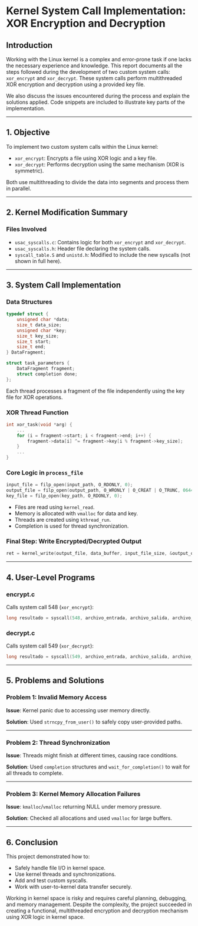 
# Kernel System Call Implementation: XOR Encryption and Decryption

## Introduction

Working with the Linux kernel is a complex and error-prone task if one lacks the necessary experience and knowledge. This report documents all the steps followed during the development of two custom system calls: `xor_encrypt` and `xor_decrypt`. These system calls perform multithreaded XOR encryption and decryption using a provided key file.

We also discuss the issues encountered during the process and explain the solutions applied. Code snippets are included to illustrate key parts of the implementation.

---

## 1. Objective

To implement two custom system calls within the Linux kernel:

- `xor_encrypt`: Encrypts a file using XOR logic and a key file.
- `xor_decrypt`: Performs decryption using the same mechanism (XOR is symmetric).

Both use multithreading to divide the data into segments and process them in parallel.

---

## 2. Kernel Modification Summary

### Files Involved

- `usac_syscalls.c`: Contains logic for both `xor_encrypt` and `xor_decrypt`.
- `usac_syscalls.h`: Header file declaring the system calls.
- `syscall_table.S` and `unistd.h`: Modified to include the new syscalls (not shown in full here).

---

## 3. System Call Implementation

### Data Structures

```c
typedef struct {
    unsigned char *data;
    size_t data_size;
    unsigned char *key;
    size_t key_size;
    size_t start;
    size_t end;
} DataFragment;

struct task_parameters {
    DataFragment fragment;
    struct completion done;
};
```

Each thread processes a fragment of the file independently using the key file for XOR operations.

### XOR Thread Function

```c
int xor_task(void *arg) {
    ...
    for (i = fragment->start; i < fragment->end; i++) {
        fragment->data[i] ^= fragment->key[i % fragment->key_size];
    }
    ...
}
```

### Core Logic in `process_file`

```c
input_file = filp_open(input_path, O_RDONLY, 0);
output_file = filp_open(output_path, O_WRONLY | O_CREAT | O_TRUNC, 0644);
key_file = filp_open(key_path, O_RDONLY, 0);
```

- Files are read using `kernel_read`.
- Memory is allocated with `vmalloc` for data and key.
- Threads are created using `kthread_run`.
- Completion is used for thread synchronization.

### Final Step: Write Encrypted/Decrypted Output

```c
ret = kernel_write(output_file, data_buffer, input_file_size, &output_offset);
```

---

## 4. User-Level Programs

### encrypt.c

Calls system call 548 (`xor_encrypt`):

```c
long resultado = syscall(548, archivo_entrada, archivo_salida, archivo_clave, num_hilos);
```

### decrypt.c

Calls system call 549 (`xor_decrypt`):

```c
long resultado = syscall(549, archivo_entrada, archivo_salida, archivo_clave, num_hilos);
```

---

## 5. Problems and Solutions

### Problem 1: Invalid Memory Access

**Issue**: Kernel panic due to accessing user memory directly.

**Solution**: Used `strncpy_from_user()` to safely copy user-provided paths.

---

### Problem 2: Thread Synchronization

**Issue**: Threads might finish at different times, causing race conditions.

**Solution**: Used `completion` structures and `wait_for_completion()` to wait for all threads to complete.

---

### Problem 3: Kernel Memory Allocation Failures

**Issue**: `kmalloc`/`vmalloc` returning NULL under memory pressure.

**Solution**: Checked all allocations and used `vmalloc` for large buffers.

---

## 6. Conclusion

This project demonstrated how to:

- Safely handle file I/O in kernel space.
- Use kernel threads and synchronizations.
- Add and test custom syscalls.
- Work with user-to-kernel data transfer securely.

Working in kernel space is risky and requires careful planning, debugging, and memory management. Despite the complexity, the project succeeded in creating a functional, multithreaded encryption and decryption mechanism using XOR logic in kernel space.
